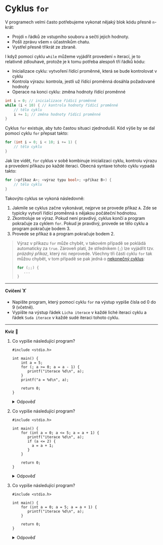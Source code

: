# Cyklus `for`
V programech velmi často potřebujeme vykonat nějaký blok kódu přesně `n`-krát:
- Projdi `n` řádků ze vstupního souboru a sečti jejich hodnoty.
- Pošli zprávu všem `n` účastníkům chatu.
- Vystřel přesně třikrát ze zbraně.

I když pomocí cyklu `while` můžeme vyjádřit provedení `n` iterací, je to relativně zdlouhavé,
protože je k tomu potřeba alespoň tří řádků kódu:
- Inicializace cyklu: vytvoření řídící proměnné, která se bude kontrolovat v cyklu
- Kontrola výrazu: kontrola, jestli už řídící proměnná dosáhla požadované hodnoty
- Operace na konci cyklu: změna hodnoty řídící proměnné
```c
int i = 0; // inicializace řídící proměnné
while (i < 10) { // kontrola hodnoty řídící proměnné
    // tělo cyklu
    i += 1; // změna hodnoty řídící proměnné
}
```

Cyklus `for` existuje, aby tuto častou situaci zjednodušil. Kód výše by se dal pomocí cyklu `for`
přepsat takto:
```c
for (int i = 0; i < 10; i += 1) {
    // tělo cyklu
}
```

Jak lze vidět, `for` cyklus v sobě kombinuje inicializaci cyklu, kontrolu výrazu a provedení příkazu
po každé iteraci. Obecná syntaxe tohoto cyklu vypadá takto:
```c
for (<příkaz A>; <výraz typu bool>; <příkaz B>) {
    // tělo cyklu
}
```
Takovýto cyklus se vykoná následovně:
1) Jakmile se cyklus začne vykonávat, nejprve se provede příkaz `A`. Zde se typicky vytvoří
řídící proměnná s nějakou počáteční hodnotou.
2) Zkontroluje se výraz. Pokud není pravdivý, cyklus končí a program pokračuje za cyklem `for`.
Pokud je pravdivý, provede se tělo cyklu a program pokračuje bodem 3.
3) Provede se příkaz `B` a program pokračuje bodem 2.

> Výraz v příkazu `for` může chybět, v takovém případě se pokládá automaticky za `true`. Zároveň platí,
> že středníkem (`;`) lze vyjádřit tzv. *prázdný příkaz*, který nic neprovede. Všechny tři části cyklu
> `for` tak můžou chybět, v tom případě se pak jedná o [nekonečný cyklus](while.md#nekonečný-cyklus):
> ```c
> for (;;) {
>    ...
> }
> ```

<hr/>

**Cvičení** 🏋

- Napište program, který pomocí cyklu `for` na výstup vypíše čísla od 0 do 9 (včetně).
- Vypište na výstup řádek `Licha iterace` v každé liché iteraci cyklu a řádek `Suda iterace` v každé
sudé iteraci tohoto cyklu.

<hr/>

**Kvíz** 🤔

1) Co vypíše následující program?
    ```c,editable,mainbody
    #include <stdio.h>

    int main() {
        int a = 5;
        for (; a >= 0; a = a - 1) {
           printf("iterace %d\n", a);
        }
        printf("a = %d\n", a);

        return 0;
    }
    ```
    <details>
    <summary>Odpověď</summary>

    Program vypíše:
    ```c
    iterace 5
    iterace 4
    iterace 3
    iterace 2
    iterace 1
    iterace 0
    a = -1
    ```
    Při poslední iteraci cyklu se hodnota proměnné `a` zmenší z `0` na `-1`, poté už se podmínka cyklu
    vyhodnotí na `false` a cyklus skončí.

    Všimněte si, že definice a inicializace řídící proměnné je mimo cyklus, jinak bychom k této proměnné
    po ukončení provádění cyklu již neměli přístup. Definice řídící proměnné před cyklem se nám může
    občas hodit, pokud bychom s hodnotou řídící proměnné chtěli pracovat dále za cyklem (například
    abychom zjistili, kolik iterací cyklus provedl).
    </details>
2) Co vypíše následující program?
    ```c,editable,mainbody
    #include <stdio.h>

    int main() {
        for (int a = 0; a <= 5; a = a + 1) {
           printf("iterace %d\n", a);
           if (a <= 2) {
             a = a + 1;
           }
        }

        return 0;
    }
    ```
    <details>
    <summary>Odpověď</summary>

    Program vypíše:
    ```c
    iterace 0
    iterace 2
    iterace 4
    iterace 5
    ```
    Pokud je při provádění iterace cyklu hodnota `a` menší nebo rovno dvoum, tak se hodnota `a` v
    iteraci zvýší o jedničku dvakrát (jednou uvnitř příkazu `if` a jednou na konci iterace cyklu `for`).
    </details>
3) Co vypíše následující program?
    ```c,editable,mainbody
    #include <stdio.h>

    int main() {
        for (int a = 0; a = 5; a = a + 1) {
           printf("iterace %d\n", a);
        }

        return 0;
    }
    ```
    <details>
    <summary>Odpověď</summary>

    Program program bude neustále vypisovat hodnotu proměnné `a`, protože výraz `a = 5` se vyhodnotí
    jako `5`, a toto číslo se při [převodu](../datove_typy/pravdivostni_typy.md#konverze) na `bool`
    vyhodnotí jako pravda (`true`), takže tento cyklus je nekonečný. Záměna přiřazení (`=`)
    a `==` (porovnání) je častou [začátečnickou chybou](../../caste_chyby/caste_chyby.md#záměna--a-).
    </details>
